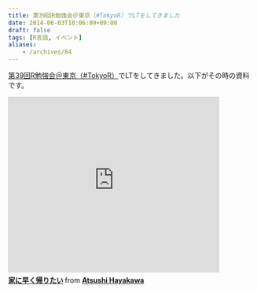 ```yaml
---
title: 第39回R勉強会＠東京（#TokyoR）でLTをしてきました 
date: 2014-06-03T18:06:09+09:00
draft: false
tags: [R言語, イベント]
aliases:
    - /archives/84
---
```


[第39回R勉強会＠東京（#TokyoR）](http://atnd.org/events/50887)でLTをしてきました。以下がその時の資料です。

<iframe src="http://www.slideshare.net/slideshow/embed_code/35422184" width="427" height="356" frameborder="0" marginwidth="0" marginheight="0" scrolling="no" style="border:1px solid #CCC; border-width:1px 1px 0; margin-bottom:5px; max-width: 100%;" allowfullscreen> </iframe> <div style="margin-bottom:5px"> <strong> <a href="https://www.slideshare.net/gepuro/ss-35422184" title="家に早く帰りたい" target="_blank">家に早く帰りたい</a> </strong> from <strong><a href="http://www.slideshare.net/gepuro" target="_blank">Atsushi Hayakawa</a></strong> </div>


